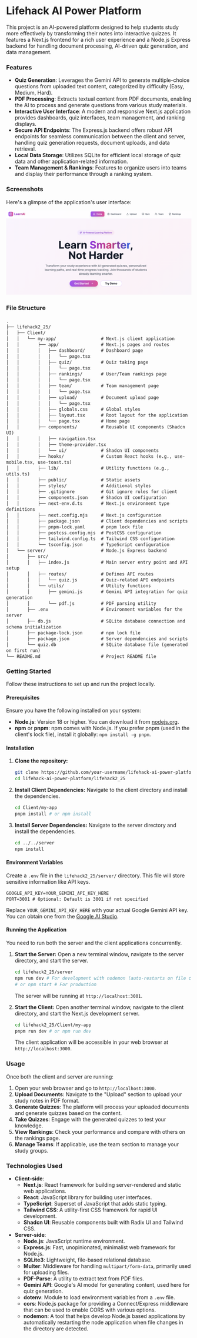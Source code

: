 # Lifehack AI Power Platform

This project is an AI-powered platform designed to help students study more effectively by transforming their notes into interactive quizzes. It features a Next.js frontend for a rich user experience and a Node.js Express backend for handling document processing, AI-driven quiz generation, and data management.

### Features

*   **Quiz Generation**: Leverages the Gemini API to generate multiple-choice questions from uploaded text content, categorized by difficulty (Easy, Medium, Hard).
*   **PDF Processing**: Extracts textual content from PDF documents, enabling the AI to process and generate questions from various study materials.
*   **Interactive User Interface**: A modern and responsive Next.js application provides dashboards, quiz interfaces, team management, and ranking displays.
*   **Secure API Endpoints**: The Express.js backend offers robust API endpoints for seamless communication between the client and server, handling quiz generation requests, document uploads, and data retrieval.
*   **Local Data Storage**: Utilizes SQLite for efficient local storage of quiz data and other application-related information.
*   **Team Management & Rankings**: Features to organize users into teams and display their performance through a ranking system.

### Screenshots

Here's a glimpse of the application's user interface:

![LearnAI Platform Screenshot](./assets/learnai-screenshot.png)

### File Structure

```
.
├── lifehack2_25/
│   ├── Client/
│   │   └── my-app/                 # Next.js client application
│   │       ├── app/                # Next.js pages and routes
│   │       │   ├── dashboard/      # Dashboard page
│   │       │   │   └── page.tsx
│   │       │   ├── quiz/           # Quiz taking page
│   │       │   │   └── page.tsx
│   │       │   ├── rankings/       # User/Team rankings page
│   │       │   │   └── page.tsx
│   │       │   ├── team/           # Team management page
│   │       │   │   └── page.tsx
│   │       │   ├── upload/         # Document upload page
│   │       │   │   └── page.tsx
│   │       │   ├── globals.css     # Global styles
│   │       │   ├── layout.tsx      # Root layout for the application
│   │       │   └── page.tsx        # Home page
│   │       ├── components/         # Reusable UI components (Shadcn UI)
│   │       │   ├── navigation.tsx
│   │       │   ├── theme-provider.tsx
│   │       │   └── ui/             # Shadcn UI components
│   │       ├── hooks/              # Custom React hooks (e.g., use-mobile.tsx, use-toast.ts)
│   │       ├── lib/                # Utility functions (e.g., utils.ts)
│   │       ├── public/             # Static assets
│   │       ├── styles/             # Additional styles
│   │       ├── .gitignore          # Git ignore rules for client
│   │       ├── components.json     # Shadcn UI configuration
│   │       ├── next-env.d.ts       # Next.js environment type definitions
│   │       ├── next.config.mjs     # Next.js configuration
│   │       ├── package.json        # Client dependencies and scripts
│   │       ├── pnpm-lock.yaml      # pnpm lock file
│   │       ├── postcss.config.mjs  # PostCSS configuration
│   │       ├── tailwind.config.ts  # Tailwind CSS configuration
│   │       └── tsconfig.json       # TypeScript configuration
│   └── server/                     # Node.js Express backend
│       ├── src/
│       │   ├── index.js            # Main server entry point and API setup
│       │   ├── routes/             # Defines API routes
│       │   │   └── quiz.js         # Quiz-related API endpoints
│       │   └── utils/              # Utility functions
│       │       ├── gemini.js       # Gemini API integration for quiz generation
│       │       └── pdf.js          # PDF parsing utility
│       ├── .env                    # Environment variables for the server
│       ├── db.js                   # SQLite database connection and schema initialization
│       ├── package-lock.json       # npm lock file
│       ├── package.json            # Server dependencies and scripts
│       └── quiz.db                 # SQLite database file (generated on first run)
└── README.md                       # Project README file
```

### Getting Started

Follow these instructions to set up and run the project locally.

#### Prerequisites

Ensure you have the following installed on your system:

*   **Node.js**: Version 18 or higher. You can download it from [nodejs.org](https://nodejs.org/).
*   **npm** or **pnpm**: npm comes with Node.js. If you prefer pnpm (used in the client's lock file), install it globally: `npm install -g pnpm`.

#### Installation

1.  **Clone the repository:**
    ```bash
    git clone https://github.com/your-username/lifehack-ai-power-platform.git # Replace with your actual repository URL
    cd lifehack-ai-power-platform/lifehack2_25
    ```

2.  **Install Client Dependencies:**
    Navigate to the client directory and install the dependencies.
    ```bash
    cd Client/my-app
    pnpm install # or npm install
    ```

3.  **Install Server Dependencies:**
    Navigate to the server directory and install the dependencies.
    ```bash
    cd ../../server
    npm install
    ```

#### Environment Variables

Create a `.env` file in the `lifehack2_25/server/` directory. This file will store sensitive information like API keys.

```
GOOGLE_API_KEY=YOUR_GEMINI_API_KEY_HERE
PORT=3001 # Optional: Default is 3001 if not specified
```
Replace `YOUR_GEMINI_API_KEY_HERE` with your actual Google Gemini API key. You can obtain one from the [Google AI Studio](https://aistudio.google.com/app/apikey).

#### Running the Application

You need to run both the server and the client applications concurrently.

1.  **Start the Server:**
    Open a new terminal window, navigate to the server directory, and start the server.
    ```bash
    cd lifehack2_25/server
    npm run dev # For development with nodemon (auto-restarts on file changes)
    # or npm start # For production
    ```
    The server will be running at `http://localhost:3001`.

2.  **Start the Client:**
    Open another terminal window, navigate to the client directory, and start the Next.js development server.
    ```bash
    cd lifehack2_25/Client/my-app
    pnpm run dev # or npm run dev
    ```
    The client application will be accessible in your web browser at `http://localhost:3000`.

### Usage

Once both the client and server are running:

1.  Open your web browser and go to `http://localhost:3000`.
2.  **Upload Documents**: Navigate to the "Upload" section to upload your study notes in PDF format.
3.  **Generate Quizzes**: The platform will process your uploaded documents and generate quizzes based on the content.
4.  **Take Quizzes**: Engage with the generated quizzes to test your knowledge.
5.  **View Rankings**: Check your performance and compare with others on the rankings page.
6.  **Manage Teams**: If applicable, use the team section to manage your study groups.

### Technologies Used

*   **Client-side**:
    *   **Next.js**: React framework for building server-rendered and static web applications.
    *   **React**: JavaScript library for building user interfaces.
    *   **TypeScript**: Superset of JavaScript that adds static typing.
    *   **Tailwind CSS**: A utility-first CSS framework for rapid UI development.
    *   **Shadcn UI**: Reusable components built with Radix UI and Tailwind CSS.
*   **Server-side**:
    *   **Node.js**: JavaScript runtime environment.
    *   **Express.js**: Fast, unopinionated, minimalist web framework for Node.js.
    *   **SQLite3**: Lightweight, file-based relational database.
    *   **Multer**: Middleware for handling `multipart/form-data`, primarily used for uploading files.
    *   **PDF-Parse**: A utility to extract text from PDF files.
    *   **Gemini API**: Google's AI model for generating content, used here for quiz generation.
    *   **dotenv**: Module to load environment variables from a `.env` file.
    *   **cors**: Node.js package for providing a Connect/Express middleware that can be used to enable CORS with various options.
    *   **nodemon**: A tool that helps develop Node.js based applications by automatically restarting the node application when file changes in the directory are detected.
